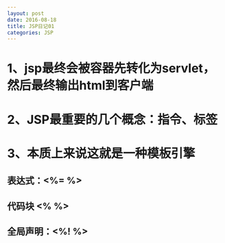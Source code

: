 ```yaml
---
layout: post
date: 2016-08-18
title: JSP日记01
categories: JSP
---
```


# 1、jsp最终会被容器先转化为servlet，然后最终输出html到客户端
# 2、JSP最重要的几个概念：指令、标签
# 3、本质上来说这就是一种模板引擎
## 表达式：<%= %>
## 代码块 <% %>
## 全局声明：<%! %>
